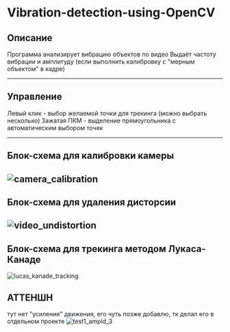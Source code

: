 # Vibration-detection-using-OpenCV
## Описание
Программа анализирует вибрацию объектов по видео
Выдаёт частоту вибрации и амплитуду (если выполнить калибровку с "мерным объектом" в кадре)

---
## Управление
Левый клик - выбор желаемой точки для трекинга (можно выбрать несколько)
Зажатая ПКМ - выделение прямоугольника с автоматическим выбором точек

---
## Блок-схема для калибровки камеры
![camera_calibration](https://user-images.githubusercontent.com/79339489/177723238-94cb40ed-658d-4c5a-a17c-ddad6e9e10ef.png)
---
## Блок-схема для удаления дисторсии
![video_undistortion](https://user-images.githubusercontent.com/79339489/177723500-919874dc-bbba-4503-b179-3d3229cd821e.png)
---
## Блок-схема для трекинга методом Лукаса-Канаде
![lucas_kanade_tracking](https://user-images.githubusercontent.com/79339489/177723572-bf63eddd-801a-422d-8e5f-e5867b2c8400.png)

## АТТЕНШН
тут нет "усиления" движения, его чуть позже добавлю, тк делал его в отдельном проекте
![test1_ampld_3](https://user-images.githubusercontent.com/79339489/179936553-2fefc33e-8f34-4ef4-a9b6-9beea70c7f26.gif)
